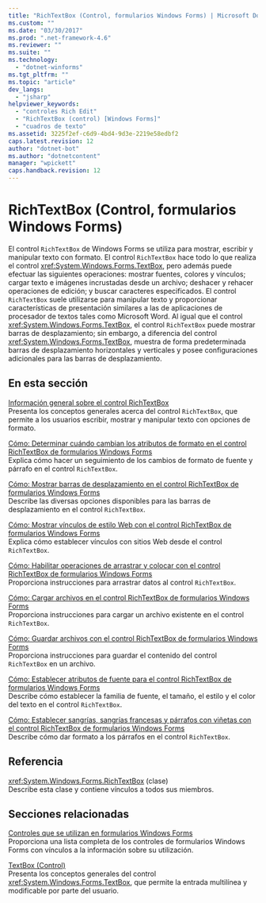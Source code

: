 ```yaml
---
title: "RichTextBox (Control, formularios Windows Forms) | Microsoft Docs"
ms.custom: ""
ms.date: "03/30/2017"
ms.prod: ".net-framework-4.6"
ms.reviewer: ""
ms.suite: ""
ms.technology: 
  - "dotnet-winforms"
ms.tgt_pltfrm: ""
ms.topic: "article"
dev_langs: 
  - "jsharp"
helpviewer_keywords: 
  - "controles Rich Edit"
  - "RichTextBox (control) [Windows Forms]"
  - "cuadros de texto"
ms.assetid: 3225f2ef-c6d9-4bd4-9d3e-2219e58edbf2
caps.latest.revision: 12
author: "dotnet-bot"
ms.author: "dotnetcontent"
manager: "wpickett"
caps.handback.revision: 12
---
```

# RichTextBox (Control, formularios Windows Forms)
El control `RichTextBox` de Windows Forms se utiliza para mostrar, escribir y manipular texto con formato.  El control `RichTextBox` hace todo lo que realiza el control <xref:System.Windows.Forms.TextBox>, pero además puede efectuar las siguientes operaciones: mostrar fuentes, colores y vínculos; cargar texto e imágenes incrustadas desde un archivo; deshacer y rehacer operaciones de edición; y buscar caracteres especificados.  El control `RichTextBox` suele utilizarse para manipular texto y proporcionar características de presentación similares a las de aplicaciones de procesador de textos tales como Microsoft Word.  Al igual que el control <xref:System.Windows.Forms.TextBox>, el control `RichTextBox` puede mostrar barras de desplazamiento; sin embargo, a diferencia del control <xref:System.Windows.Forms.TextBox>, muestra de forma predeterminada barras de desplazamiento horizontales y verticales y posee configuraciones adicionales para las barras de desplazamiento.  
  
## En esta sección  
 [Información general sobre el control RichTextBox](../../../../docs/framework/winforms/controls/richtextbox-control-overview-windows-forms.md)  
 Presenta los conceptos generales acerca del control `RichTextBox`, que permite a los usuarios escribir, mostrar y manipular texto con opciones de formato.  
  
 [Cómo: Determinar cuándo cambian los atributos de formato en el control RichTextBox de formularios Windows Forms](../../../../docs/framework/winforms/controls/determine-when-formatting-attributes-change-wf-richtextbox-control.md)  
 Explica cómo hacer un seguimiento de los cambios de formato de fuente y párrafo en el control `RichTextBox`.  
  
 [Cómo: Mostrar barras de desplazamiento en el control RichTextBox de formularios Windows Forms](../../../../docs/framework/winforms/controls/how-to-display-scroll-bars-in-the-windows-forms-richtextbox-control.md)  
 Describe las diversas opciones disponibles para las barras de desplazamiento en el control `RichTextBox`.  
  
 [Cómo: Mostrar vínculos de estilo Web con el control RichTextBox de formularios Windows Forms](../../../../docs/framework/winforms/controls/how-to-display-web-style-links-with-the-windows-forms-richtextbox-control.md)  
 Explica cómo establecer vínculos con sitios Web desde el control `RichTextBox`.  
  
 [Cómo: Habilitar operaciones de arrastrar y colocar con el control RichTextBox de formularios Windows Forms](../../../../docs/framework/winforms/controls/enable-drag-and-drop-operations-with-wf-richtextbox-control.md)  
 Proporciona instrucciones para arrastrar datos al control `RichTextBox`.  
  
 [Cómo: Cargar archivos en el control RichTextBox de formularios Windows Forms](../../../../docs/framework/winforms/controls/how-to-load-files-into-the-windows-forms-richtextbox-control.md)  
 Proporciona instrucciones para cargar un archivo existente en el control `RichTextBox`.  
  
 [Cómo: Guardar archivos con el control RichTextBox de formularios Windows Forms](../../../../docs/framework/winforms/controls/how-to-save-files-with-the-windows-forms-richtextbox-control.md)  
 Proporciona instrucciones para guardar el contenido del control `RichTextBox` en un archivo.  
  
 [Cómo: Establecer atributos de fuente para el control RichTextBox de formularios Windows Forms](../../../../docs/framework/winforms/controls/how-to-set-font-attributes-for-the-windows-forms-richtextbox-control.md)  
 Describe cómo establecer la familia de fuente, el tamaño, el estilo y el color del texto en el control `RichTextBox`.  
  
 [Cómo: Establecer sangrías, sangrías francesas y párrafos con viñetas con el control RichTextBox de formularios Windows Forms](../../../../docs/framework/winforms/controls/set-indents-hanging-indents-bulleted-paragraphs-with-wf-richtextbox.md)  
 Describe cómo dar formato a los párrafos en el control `RichTextBox`.  
  
## Referencia  
 <xref:System.Windows.Forms.RichTextBox> \(clase\)  
 Describe esta clase y contiene vínculos a todos sus miembros.  
  
## Secciones relacionadas  
 [Controles que se utilizan en formularios Windows Forms](../../../../docs/framework/winforms/controls/controls-to-use-on-windows-forms.md)  
 Proporciona una lista completa de los controles de formularios Windows Forms con vínculos a la información sobre su utilización.  
  
 [TextBox \(Control\)](../../../../docs/framework/winforms/controls/textbox-control-windows-forms.md)  
 Presenta los conceptos generales del control <xref:System.Windows.Forms.TextBox>, que permite la entrada multilínea y modificable por parte del usuario.